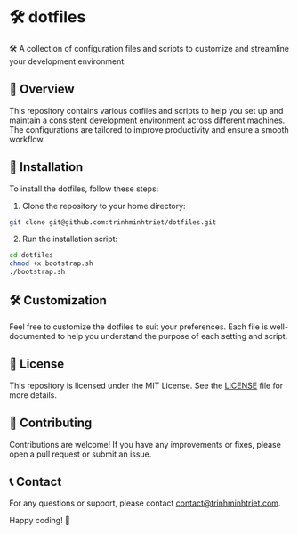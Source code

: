 # 🛠️ dotfiles

🛠️ A collection of configuration files and scripts to customize and streamline your development environment.

## 📂 Overview

This repository contains various dotfiles and scripts to help you set up and maintain a consistent development environment across different machines. The configurations are tailored to improve productivity and ensure a smooth workflow.

## 🚀 Installation

To install the dotfiles, follow these steps:

1. Clone the repository to your home directory:

```sh
git clone git@github.com:trinhminhtriet/dotfiles.git
```

2. Run the installation script:

```sh
cd dotfiles
chmod +x bootstrap.sh
./bootstrap.sh
```

## 🛠️ Customization

Feel free to customize the dotfiles to suit your preferences. Each file is well-documented to help you understand the purpose of each setting and script.

## 📜 License

This repository is licensed under the MIT License. See the [LICENSE](LICENSE) file for more details.

## 🤝 Contributing

Contributions are welcome! If you have any improvements or fixes, please open a pull request or submit an issue.

## 📞 Contact

For any questions or support, please contact [contact@trinhminhtriet.com](mailto:contact@trinhminhtriet.com).

Happy coding! 🚀
